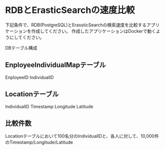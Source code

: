 # RDBとErasticSearchの速度比較

下記条件で、RDB(PostgreSQL)とErassticSearchの検索速度を比較するアプリケーションを作成してください。
作成したアプリケーションはDockerで動くようにしてください。

DBテーブル構成

## EnployeeIndividualMapテーブル
EnployeeID
IndividualID

## Locationテーブル
IndividualID
Timestamp
Longitude
Latitude

## 比較件数
Locationテーブルにおいて100名分のIndividualIDと、各人に対して、10,000件のTimestamp/Longitude/Latitude


